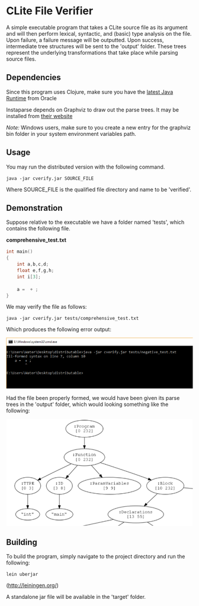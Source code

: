 # CLite File Verifier

A simple executable program that takes a CLite source file as its argument and will then 
perform lexical, syntactic, and (basic) type analysis on the file. Upon failure, 
a failure message will be outputted. Upon success, intermediate tree structures 
will be sent to the 'output' folder. These trees represent the underlying transformations
that take place while parsing source files.

## Dependencies

Since this program uses Clojure, make sure you have the
[latest Java Runtime](https://www.java.com/en/) from Oracle

Instaparse depends on Graphviz to draw out the parse trees.
It may be installed from [their website](http://www.graphviz.org/Download.php)

_Note:_
Windows users, make sure to you create a new entry for the graphviz 
bin folder in your system environment variables path.

## Usage

You may run the distributed version with the following command.

```shell
java -jar cverify.jar SOURCE_FILE
```

Where SOURCE_FILE is the qualified file directory and name to be 'verified'.

## Demonstration

Suppose relative to the executable we have a folder named 'tests', 
which contains the following file.

**comprehensive_test.txt**
```c
int main()
{
    int a,b,c,d;
    float e,f,g,h;
    int i[3];
    
    a =  + ;
}
```

We may verify the file as follows:

```shell
java -jar cverify.jar tests/comprehensive_test.txt
```

Which produces the following error output:

![alt text](https://github.com/Watercycle/CS440_Final_Project/blob/master/doc/failure.png "Failure")

Had the file been properly formed, we would have been given its parse trees in the 'output' folder,
which would looking something like the following:

![alt text](https://github.com/Watercycle/CS440_Final_Project/blob/master/doc/success.png "Success")

## Building

To build the program, simply navigate to the project directory and run the following:

```shell
lein uberjar
```
(http://leiningen.org/)

A standalone jar file will be available in the 'target' folder.